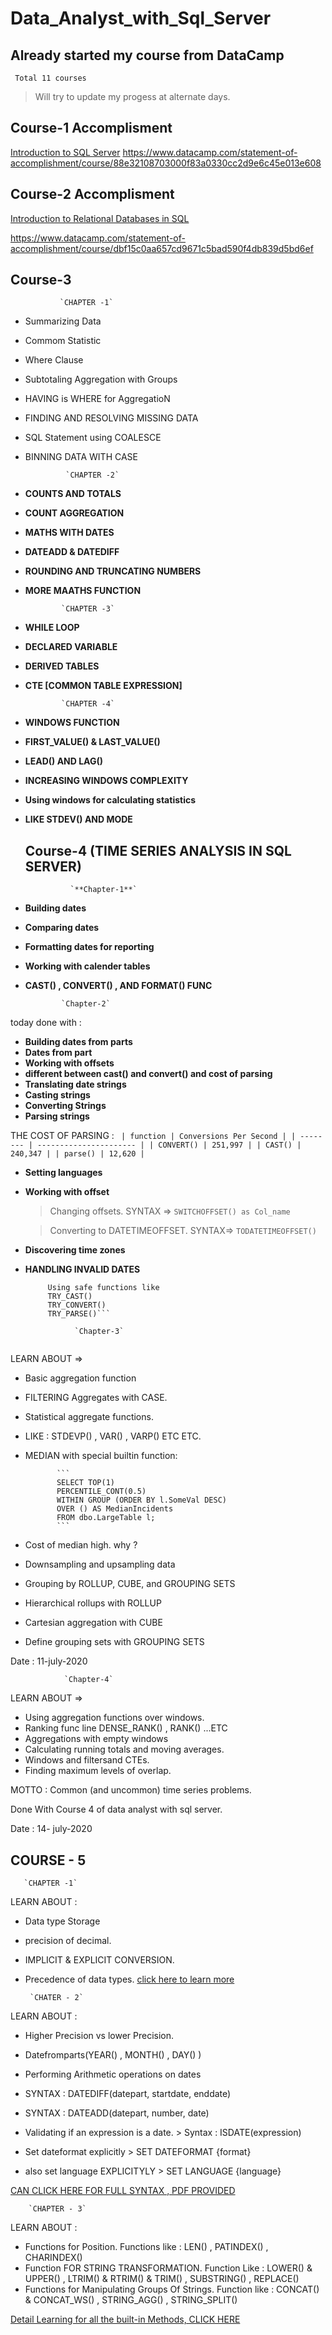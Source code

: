# Data_Analyst_with_Sql_Server

##   Already started my course from DataCamp 

` Total 11 courses` 

>Will try to update my progess at alternate days.
 
 
## Course-1 Accomplisment
   
[Introduction to SQL Server](https://www.datacamp.com/statement-of-accomplishment/course/88e32108703000f83a0330cc2d9e6c45e013e608)
https://www.datacamp.com/statement-of-accomplishment/course/88e32108703000f83a0330cc2d9e6c45e013e608

## Course-2 Accomplisment

[Introduction to Relational Databases in SQL](https://www.datacamp.com/statement-of-accomplishment/course/dbf15c0aa657cd9671c5bad590f4db839d5bd6ef)

https://www.datacamp.com/statement-of-accomplishment/course/dbf15c0aa657cd9671c5bad590f4db839d5bd6ef


## Course-3

               `CHAPTER -1`
 * Summarizing Data
 * Commom Statistic
 * Where Clause
 * Subtotaling Aggregation with Groups
 * HAVING is WHERE for AggregatioN
 * FINDING AND RESOLVING MISSING DATA
 * SQL Statement using COALESCE
 * BINNING DATA WITH CASE
 
                `CHAPTER -2`
  
  * **COUNTS AND TOTALS**
  * **COUNT AGGREGATION**
  * **MATHS WITH DATES**
  * **DATEADD & DATEDIFF**
  * **ROUNDING AND TRUNCATING NUMBERS**
  * **MORE MAATHS FUNCTION**

                `CHAPTER -3`

  * **WHILE LOOP**
  * **DECLARED VARIABLE**
  * **DERIVED TABLES**
  * **CTE [COMMON TABLE EXPRESSION]**
  
  
                `CHAPTER -4`
                
  * **WINDOWS FUNCTION**
  * **FIRST_VALUE() & LAST_VALUE()**
  * **LEAD() AND LAG()**
  * **INCREASING WINDOWS COMPLEXITY**
  * **Using windows for calculating statistics**
  * **LIKE STDEV() AND MODE**
  
       ## Course-4 (TIME SERIES ANALYSIS IN SQL SERVER)

                  `**Chapter-1**`
                 
  * **Building dates**
  * **Comparing dates**
  * **Formatting dates for reporting**
  * **Working with calender tables**
  *  **CAST() , CONVERT() , AND FORMAT() FUNC**
  
                 `Chapter-2`
  today done with :
  * **Building dates from parts**
  * **Dates from part**
  * **Working with offsets**
  * **different between cast() and convert() and cost of parsing**
  * **Translating date strings**
  * **Casting strings**
  * **Converting Strings**
  * **Parsing strings**
  
  THE COST OF PARSING :
           ``` | function | Conversions Per Second |
            | -------- | ---------------------- |
            | CONVERT() | 251,997 |
            | CAST() |  240,347 |
            | parse() | 12,620 |```
            
  * **Setting languages**
  * **Working with offset**
      
      > Changing offsets.  SYNTAX => `SWITCHOFFSET() as Col_name`
      
      > Converting to DATETIMEOFFSET.  SYNTAX=>  `TODATETIMEOFFSET()`
  * **Discovering time zones**
  * **HANDLING INVALID DATES**
         
    ``` Using safe functions like
         Using safe functions like
         TRY_CAST()
         TRY_CONVERT()
         TRY_PARSE()```
         
               `Chapter-3`
  
  LEARN ABOUT =>      
  * Basic aggregation function
  * FILTERING Aggregates with CASE.
  * Statistical aggregate functions.
  * LIKE :  STDEVP() , VAR() , VARP() ETC ETC.
  * MEDIAN with special builtin function:
               
               ```
               SELECT TOP(1)
               PERCENTILE_CONT(0.5)
               WITHIN GROUP (ORDER BY l.SomeVal DESC)
               OVER () AS MedianIncidents
               FROM dbo.LargeTable l;
               ```
   * Cost of median high. why ?
   * Downsampling and upsampling data
   * Grouping by ROLLUP, CUBE, and GROUPING SETS
   * Hierarchical rollups with ROLLUP
   * Cartesian aggregation with CUBE
   * Define grouping sets with GROUPING SETS
   
   
 Date : 11-july-2020
 
                `Chapter-4`
 LEARN ABOUT =>
 
 * Using aggregation functions over windows.
 * Ranking func line  DENSE_RANK() , RANK() ...ETC
 * Aggregations with empty windows
 * Calculating running totals and moving averages.
 * Windows and filtersand CTEs.
 * Finding maximum levels of overlap.
 
MOTTO : Common (and uncommon) time series problems.

Done With Course 4 of data analyst with sql server.

 
Date : 14- july-2020 

## COURSE - 5
   
       `CHAPTER -1`
LEARN ABOUT :

* Data type Storage
* precision of decimal.
* IMPLICIT & EXPLICIT CONVERSION.
* Precedence of data types.
[click here to learn more](https://github.com/kushagra67414/Data_Analyst_with_Sql_Server/blob/master/Functions%20for%20Manipulating%20Data%20in%20SQL%20Server/chapter1.pdf)

       `CHATER - 2`
LEARN ABOUT :

* Higher Precision vs lower Precision.
* Datefromparts(YEAR() , MONTH() , DAY() )
* Performing Arithmetic operations on dates
* SYNTAX : DATEDIFF(datepart, startdate, enddate)
* SYNTAX : DATEADD(datepart, number, date)
* Validating if an expression is a date.
        > Syntax : ISDATE(expression)
* Set dateformat explicitly
        > SET DATEFORMAT {format}
        
* also set language EXPLICITYLY
        > SET LANGUAGE {language}
        
 [CAN CLICK HERE FOR FULL SYNTAX , PDF PROVIDED](https://github.com/kushagra67414/Data_Analyst_with_Sql_Server/blob/master/Functions%20for%20Manipulating%20Data%20in%20SQL%20Server/chapter2.pdf)
 
 
       
        `CHAPTER - 3`

LEARN ABOUT :

* Functions for Position.
           Functions like : LEN() , PATINDEX() , CHARINDEX()
* Function FOR STRING TRANSFORMATION.
           Function Like :  LOWER() & UPPER() , LTRIM() & RTRIM() & TRIM() , SUBSTRING() , REPLACE()
* Functions for Manipulating Groups Of Strings.
           Function like : CONCAT() & CONCAT_WS() , STRING_AGG() , STRING_SPLIT()


[Detail Learning for all the built-in Methods, CLICK HERE](https://github.com/kushagra67414/Data_Analyst_with_Sql_Server/blob/master/Functions%20for%20Manipulating%20Data%20in%20SQL%20Server/chapter3.pdf)
